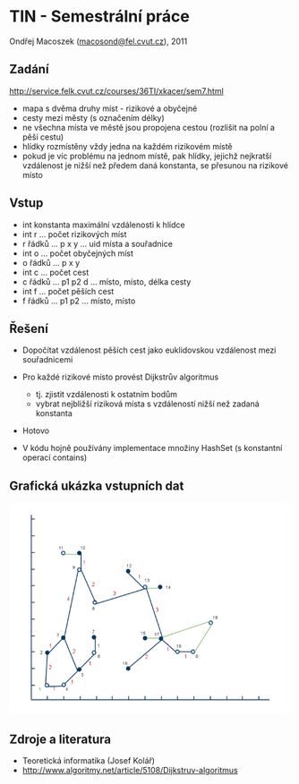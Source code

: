 TIN - Semestrální práce
=======================

Ondřej Macoszek (macosond@fel.cvut.cz), 2011

## Zadání

http://service.felk.cvut.cz/courses/36TI/xkacer/sem7.html

 * mapa s dvěma druhy míst - rizikové a obyčejné
 * cesty mezi městy (s označením délky)
 * ne všechna místa ve městě jsou propojena cestou (rozlišit na polní a pěší cestu)
 * hlídky rozmístěny vždy jedna na každém rizikovém místě
 * pokud je víc problému na jednom místě, pak hlídky, jejichž nejkratší vzdálenost je nižší než předem daná konstanta, se přesunou na rizikové místo

## Vstup
 * int konstanta maximální vzdálenosti k hlídce
 * int r … počet rizikových míst
 * r řádků … p x y … uid místa a souřadnice
 * int o … počet obyčejných míst
 * o řádků … p x y 
 * int c … počet cest
 * c řádků … p1 p2 d … místo, místo, délka cesty
 * int f … počet pěších cest 
 * f řádků … p1 p2 … místo, místo

## Řešení

 * Dopočítat vzdálenost pěších cest jako euklidovskou vzdálenost mezi souřadnicemi
 * Pro každé rizikové místo provést Dijkstrův algoritmus
   * tj. zjistit vzdálenosti k ostatním bodům
   * vybrat nejbližší riziková místa s vzdáleností nižší než zadaná konstanta 
 * Hotovo

 * V kódu hojně používány implementace množiny HashSet (s konstantní operací contains)

## Grafická ukázka vstupních dat
![Ukázka vstupních dat graficky](img/data.png)


## Zdroje a literatura
 * Teoretická informatika (Josef Kolář)
 * http://www.algoritmy.net/article/5108/Dijkstruv-algoritmus